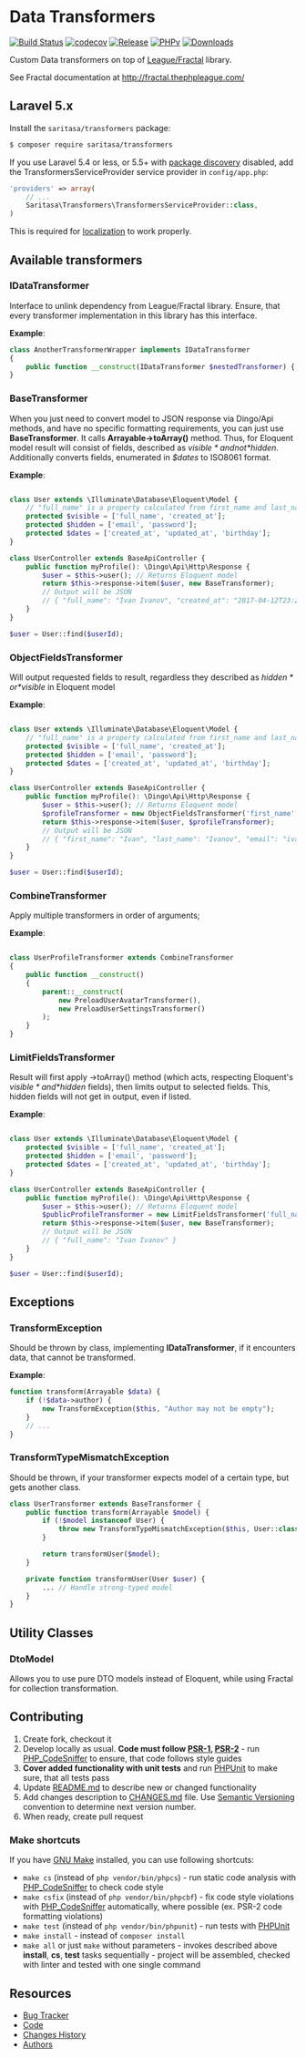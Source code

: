 # Data Transformers

[![Build Status](https://travis-ci.org/Saritasa/php-transformers.svg?branch=master)](https://travis-ci.org/Saritasa/php-transformers)
[![codecov](https://codecov.io/gh/Saritasa/php-transformers/branch/master/graph/badge.svg)](https://codecov.io/gh/Saritasa/php-transformers)
[![Release](https://img.shields.io/github/release/saritasa/php-transformers.svg)](https://github.com/Saritasa/php-transformers/releases)
[![PHPv](https://img.shields.io/packagist/php-v/saritasa/transformers.svg)](http://www.php.net)
[![Downloads](https://img.shields.io/packagist/dt/saritasa/transformers.svg)](https://packagist.org/packages/saritasa/transformers)

Custom Data transformers on top of [League/Fractal](https://github.com/thephpleague/fractal) library.

See Fractal documentation at http://fractal.thephpleague.com/


## Laravel 5.x

Install the ```saritasa/transformers``` package:

```bash
$ composer require saritasa/transformers
```

If you use Laravel 5.4 or less,
or 5.5+ with [package discovery](https://laravel.com/docs/5.5/packages#package-discovery) disabled,
add the TransformersServiceProvider service provider in ``config/app.php``:

```php
'providers' => array(
    // ...
    Saritasa\Transformers\TransformersServiceProvider::class,
)
```

This is required for [localization](https://laravel.com/docs/localization) to work properly.

## Available transformers

### IDataTransformer
Interface to unlink dependency from League/Fractal library.
Ensure, that every transformer implementation in this library has this interface.

**Example**:
```php
class AnotherTransformerWrapper implements IDataTransformer
{
    public function __construct(IDataTransformer $nestedTransformer) { ... }
}
```

### BaseTransformer
When you just need to convert model to JSON response via Dingo/Api methods,
and have no specific formatting requirements, you can just use
**BaseTransformer**. It calls **Arrayable->toArray()** method.
Thus, for Eloquent model result will consist of fields,
described as *$visible* and not *$hidden.*
Additionally converts fields, enumerated in *$dates* to ISO8061 format.

**Example**:
```php

class User extends \Illuminate\Database\Eloquent\Model {
    // "full_name" is a property calculated from first_name and last_name
    protected $visible = ['full_name', 'created_at'];
    protected $hidden = ['email', 'password'];
    protected $dates = ['created_at', 'updated_at', 'birthday'];
}

class UserController extends BaseApiController {
    public function myProfile(): \Dingo\Api\Http\Response {
        $user = $this->user(); // Returns Eloquent model
        return $this->response->item($user, new BaseTransformer);
        // Output will be JSON
        // { "full_name": "Ivan Ivanov", "created_at": "2017-04-12T23:20:50.52Z" }
    }
}

$user = User::find($userId);

```

### ObjectFieldsTransformer
Will output requested fields to result, regardless they described as
*$hidden* or *$visible* in Eloquent model

**Example**:
```php

class User extends \Illuminate\Database\Eloquent\Model {
    // "full_name" is a property calculated from first_name and last_name
    protected $visible = ['full_name', 'created_at'];
    protected $hidden = ['email', 'password'];
    protected $dates = ['created_at', 'updated_at', 'birthday'];
}

class UserController extends BaseApiController {
    public function myProfile(): \Dingo\Api\Http\Response {
        $user = $this->user(); // Returns Eloquent model
        $profileTransformer = new ObjectFieldsTransformer('first_name', 'last_name', 'email', 'birthday');
        return $this->response->item($user, $profileTransformer);
        // Output will be JSON
        // { "first_name": "Ivan", "last_name": "Ivanov", "email": "ivanov@mail.ru", "birthday": "1985-04-12T00:00:00.00Z" }
    }
}

$user = User::find($userId);

```


### CombineTransformer
Apply multiple transformers in order of arguments;

**Example**:
```php

class UserProfileTransformer extends CombineTransformer
{
    public function __construct()
    {
        parent::__construct(
            new PreloadUserAvatarTransformer(),
            new PreloadUserSettingsTransformer()
        );
    }
}

```

### LimitFieldsTransformer
Result will first apply ->toArray() method (which acts, respecting Eloquent's
*$visible* and *$hidden* fields), then limits output to selected fields.
This, hidden fields will not get in output, even if listed.

**Example**:
```php

class User extends \Illuminate\Database\Eloquent\Model {
    protected $visible = ['full_name', 'created_at'];
    protected $hidden = ['email', 'password'];
    protected $dates = ['created_at', 'updated_at', 'birthday'];
}

class UserController extends BaseApiController {
    public function myProfile(): \Dingo\Api\Http\Response {
        $user = $this->user(); // Returns Eloquent model
        $publicProfileTransformer = new LimitFieldsTransformer('full_name', 'birthday');
        return $this->response->item($user, new BaseTransformer);
        // Output will be JSON
        // { "full_name": "Ivan Ivanov" }
    }
}

$user = User::find($userId);

```

## Exceptions
### TransformException
Should be thrown by class, implementing **IDataTransformer**, if it encounters data,
that cannot be transformed.

**Example**:
```php
function transform(Arrayable $data) {
    if (!$data->author) {
        new TransformException($this, "Author may not be empty");
    }
    // ...
}
```

### TransformTypeMismatchException
Should be thrown, if your transformer expects model of a certain type,
but gets another class.

```php
class UserTransformer extends BaseTransformer {
    public function transform(Arrayable $model) {
        if (!$model instanceof User) {
            throw new TransformTypeMismatchException($this, User::class, get_class($model));
        }

        return transformUser($model);
    }

    private function transformUser(User $user) {
        ... // Handle strong-typed model
    }
}

```

## Utility Classes

### DtoModel
Allows you to use pure DTO models instead of Eloquent, while using Fractal for
collection transformation.

## Contributing

1. Create fork, checkout it
2. Develop locally as usual. **Code must follow [PSR-1](http://www.php-fig.org/psr/psr-1/), [PSR-2](http://www.php-fig.org/psr/psr-2/)** -
    run [PHP_CodeSniffer](https://github.com/squizlabs/PHP_CodeSniffer) to ensure, that code follows style guides
3. **Cover added functionality with unit tests** and run [PHPUnit](https://phpunit.de/) to make sure, that all tests pass
4. Update [README.md](README.md) to describe new or changed functionality
5. Add changes description to [CHANGES.md](CHANGES.md) file. Use [Semantic Versioning](https://semver.org/) convention to determine next version number.
6. When ready, create pull request

### Make shortcuts

If you have [GNU Make](https://www.gnu.org/software/make/) installed, you can use following shortcuts:

* ```make cs``` (instead of ```php vendor/bin/phpcs```) -
    run static code analysis with [PHP_CodeSniffer](https://github.com/squizlabs/PHP_CodeSniffer)
    to check code style
* ```make csfix``` (instead of ```php vendor/bin/phpcbf```) -
    fix code style violations with [PHP_CodeSniffer](https://github.com/squizlabs/PHP_CodeSniffer)
    automatically, where possible (ex. PSR-2 code formatting violations)
* ```make test``` (instead of ```php vendor/bin/phpunit```) -
    run tests with [PHPUnit](https://phpunit.de/)
* ```make install``` - instead of ```composer install```
* ```make all``` or just ```make``` without parameters -
    invokes described above **install**, **cs**, **test** tasks sequentially -
    project will be assembled, checked with linter and tested with one single command

## Resources

* [Bug Tracker](http://github.com/saritasa/php-transformers/issues)
* [Code](http://github.com/saritasa/php-transformers)
* [Changes History](CHANGES.md)
* [Authors](http://github.com/saritasa/php-transformers/contributors)
